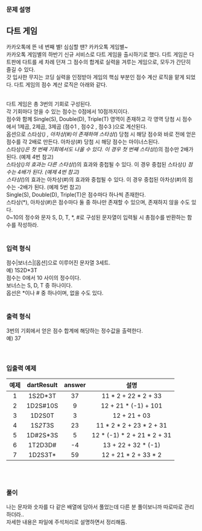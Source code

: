 ### 문제 설명
## 다트 게임
카카오톡에 뜬 네 번째 별! 심심할 땐? 카카오톡 게임별~  
카카오톡 게임별의 하반기 신규 서비스로 다트 게임을 출시하기로 했다. 다트 게임은 다트판에 다트를 세 차례 던져 그 점수의 합계로 실력을 겨루는 게임으로, 모두가 간단히 즐길 수 있다.  
갓 입사한 무지는 코딩 실력을 인정받아 게임의 핵심 부분인 점수 계산 로직을 맡게 되었다. 다트 게임의 점수 계산 로직은 아래와 같다.  
<br>

다트 게임은 총 3번의 기회로 구성된다.  
각 기회마다 얻을 수 있는 점수는 0점에서 10점까지이다.  
점수와 함께 Single(S), Double(D), Triple(T) 영역이 존재하고 각 영역 당첨 시 점수에서 1제곱, 2제곱, 3제곱 (점수1 , 점수2 , 점수3 )으로 계산된다.  
옵션으로 스타상(*) , 아차상(#)이 존재하며 스타상(*) 당첨 시 해당 점수와 바로 전에 얻은 점수를 각 2배로 만든다. 아차상(#) 당첨 시 해당 점수는 마이너스된다.  
스타상(*)은 첫 번째 기회에서도 나올 수 있다. 이 경우 첫 번째 스타상(*)의 점수만 2배가 된다. (예제 4번 참고)  
스타상(*)의 효과는 다른 스타상(*)의 효과와 중첩될 수 있다. 이 경우 중첩된 스타상(*) 점수는 4배가 된다. (예제 4번 참고)  
스타상(*)의 효과는 아차상(#)의 효과와 중첩될 수 있다. 이 경우 중첩된 아차상(#)의 점수는 -2배가 된다. (예제 5번 참고)  
Single(S), Double(D), Triple(T)은 점수마다 하나씩 존재한다.  
스타상(*), 아차상(#)은 점수마다 둘 중 하나만 존재할 수 있으며, 존재하지 않을 수도 있다.  
0~10의 정수와 문자 S, D, T, *, #로 구성된 문자열이 입력될 시 총점수를 반환하는 함수를 작성하라.  
<br>

### 입력 형식
점수|보너스|[옵션]으로 이루어진 문자열 3세트.  
예) 1S2D*3T  
점수는 0에서 10 사이의 정수이다.  
보너스는 S, D, T 중 하나이다.  
옵선은 *이나 # 중 하나이며, 없을 수도 있다.  
<br>

### 출력 형식
3번의 기회에서 얻은 점수 합계에 해당하는 정수값을 출력한다.   
예) 37  
<br>

#


### 입출력 예제 

|예제|	dartResult|	answer|	설명|
|:--:|:----:|:---:|:----:|
|1|	1S2D*3T	|37|	11 * 2 + 22 * 2 + 33|
|2|	1D2S#10S|	9|	12 + 21 * (-1) + 101|
|3|	1D2S0T	|3	|12 + 21 + 03
|4|	1S*2T*3S|	23|	11 * 2 * 2 + 23 * 2 + 31
|5|	1D#2S*3S|	5|	12 * (-1) * 2 + 21 * 2 + 31
|6|	1T2D3D#	|-4|	13 + 22 + 32 * (-1)
|7|	1D2S3T*	|59|	12 + 21 * 2 + 33 * 2|

<br>

#

### 풀이
나는 문자와 숫자를 다 같은 배열에 담아서 풀었는데 다른 분 풀이보니까 따로따로 관리하더라..   
자세한 내용은 파일에 주석처리로 설명하면서 정리해둠.